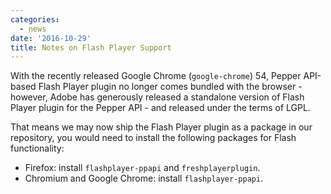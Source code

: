 ```yaml
---
categories:
  - news
date: '2016-10-29'
title: Notes on Flash Player Support
---
```



With the recently released Google Chrome (`google-chrome`) 54, Pepper API-based Flash Player plugin no longer comes bundled with the browser - however, Adobe has generously released a standalone version of Flash Player plugin for the Pepper API - and released under the terms of LGPL.

That means we may now ship the Flash Player plugin as a package in our repository, you would need to install the following packages for Flash functionality:

- Firefox: install `flashplayer-ppapi` and `freshplayerplugin`.
- Chromium and Google Chrome: install `flashplayer-ppapi`.